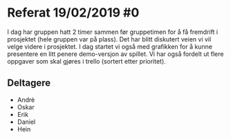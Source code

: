 # Referat 19/02/2019 #0
I dag har gruppen hatt 2 timer sammen før gruppetimen for å få fremdrift i prosjektet (hele gruppen var på plass). 
Det har blitt diskutert veien vi vil velge videre i prosjektet. I dag startet vi også med grafikken for å kunne 
presentere en litt penere demo-versjon av spillet. Vi har også fordelt ut flere oppgaver som skal gjøres i trello 
(sortert etter prioritet).
 
 
## Deltagere 
* Andrè
* Oskar
* Erik
* Daniel
* Hein